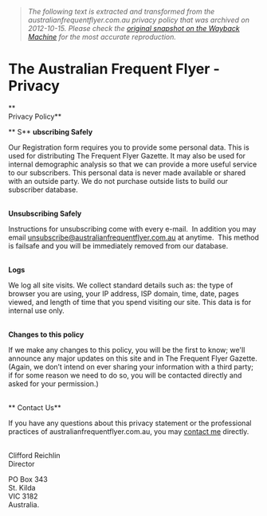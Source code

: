 > *The following text is extracted and transformed from the australianfrequentflyer.com.au privacy policy that was archived on 2012-10-15. Please check the [original snapshot on the Wayback Machine](https://web.archive.org/web/20121015142858id_/http%3A//www.australianfrequentflyer.com.au/vba_index.php%3Fpage%3Dprivacy) for the most accurate reproduction.*

# The Australian Frequent Flyer - Privacy

**     
Privacy Policy**

** S** **ubscribing Safely**

Our Registration form requires you to provide some personal data. This is used for distributing The Frequent Flyer Gazette. It may also be used for internal demographic analysis so that we can provide a more useful service to our subscribers. This personal data is never made available or shared with an outside party. We do not purchase outside lists to build our subscriber database.  
 

**Unsubscribing Safely**

Instructions for unsubscribing come with every e-mail.  In addition you may email [unsubscribe@australianfrequentflyer.com.au](mailto:unsubscribe@australianfrequentflyer.com.au) at anytime.  This method is failsafe and you will be immediately removed from our database.  
 

**Logs**

We log all site visits. We collect standard details such as: the type of browser you are using, your IP address, ISP domain, time, date, pages viewed, and length of time that you spend visiting our site. This data is for internal use only.  
 

**Changes to this policy**

If we make any changes to this policy, you will be the first to know; we'll announce any major updates on this site and in The Frequent Flyer Gazette. (Again, we don’t intend on ever sharing your information with a third party; if for some reason we need to do so, you will be contacted directly and asked for your permission.)  
 

** Contact Us**

If you have any questions about this privacy statement or the professional practices of australianfrequentflyer.com.au, you may [contact me](http://www.australianfrequentflyer.com.au/community/sendmessage.php) directly.  
 

Clifford Reichlin  
Director

PO Box 343  
St. Kilda  
VIC 3182  
Australia. 
